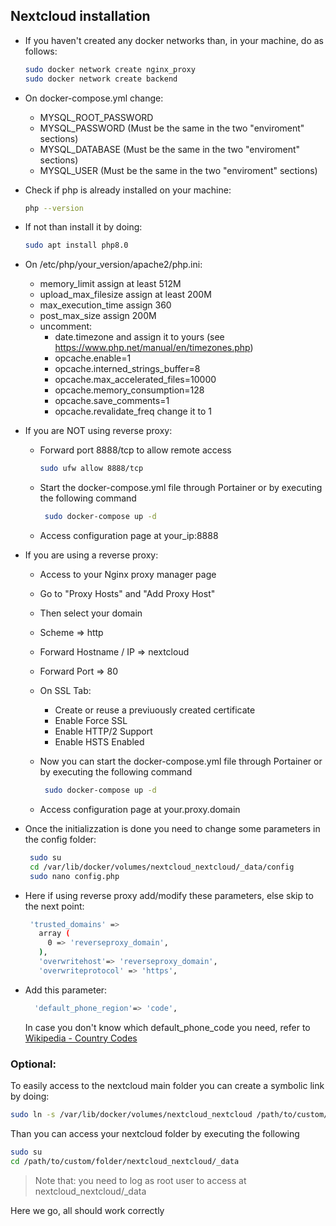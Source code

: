 ## Nextcloud installation

- If you haven't created any docker networks than, in your machine, do as follows:
    ```sh
    sudo docker network create nginx_proxy
    sudo docker network create backend
    ``` 

- On docker-compose.yml change:
    - MYSQL_ROOT_PASSWORD 
    - MYSQL_PASSWORD (Must be the same in the two "enviroment" sections)
    - MYSQL_DATABASE (Must be the same in the two "enviroment" sections)
    - MYSQL_USER (Must be the same in the two "enviroment" sections)

- Check if php is already installed on your machine:

    ```sh
    php --version
    ```

- If not than install it by doing:

    ```sh
    sudo apt install php8.0
    ```

- On /etc/php/your_version/apache2/php.ini:
    - memory_limit assign at least 512M
    - upload_max_filesize assign at least 200M
    - max_execution_time assign 360
    - post_max_size assign 200M
    - uncomment:
        - date.timezone and assign it to yours (see https://www.php.net/manual/en/timezones.php)
        - opcache.enable=1
        - opcache.interned_strings_buffer=8
        - opcache.max_accelerated_files=10000
        - opcache.memory_consumption=128
        - opcache.save_comments=1
        - opcache.revalidate_freq change it to 1

- If you are NOT using reverse proxy:
    - Forward port 8888/tcp to allow remote access

        ```sh
        sudo ufw allow 8888/tcp
        ```

    - Start the docker-compose.yml file through Portainer or by executing the following command

       ```sh
        sudo docker-compose up -d
        ```

    - Access configuration page at your_ip:8888
   
- If you are using a reverse proxy:
    - Access to your Nginx proxy manager page
    - Go to "Proxy Hosts" and "Add Proxy Host"
    - Then select your domain
    - Scheme => http
    - Forward Hostname / IP => nextcloud
    - Forward Port => 80
    - On SSL Tab:
        - Create or reuse a previuously created certificate
        - Enable Force SSL
        - Enable HTTP/2 Support
        - Enable HSTS Enabled
        
     - Now you can start the docker-compose.yml file through Portainer or by executing the following command

       ```sh
        sudo docker-compose up -d
        ```
        
     - Access configuration page at your.proxy.domain
     
- Once the initializzation is done you need to change some parameters in the config folder:
   
   ```sh
    sudo su
    cd /var/lib/docker/volumes/nextcloud_nextcloud/_data/config
    sudo nano config.php
    ```

- Here if using reverse proxy add/modify these parameters, else skip to the next point:
   
   ```sh
    'trusted_domains' => 
      array (
        0 => 'reverseproxy_domain',
      ),
      'overwritehost'=> 'reverseproxy_domain',
      'overwriteprotocol' => 'https',
    ```

- Add this parameter:
    ```sh
      'default_phone_region'=> 'code',
    ```
   
   In case you don't know which default_phone_code you need, refer to [Wikipedia - Country Codes](https://en.wikipedia.org/wiki/ISO_3166-1_alpha-2#Officially_assigned_code_elements)
   
### Optional:

To easily access to the nextcloud main folder you can create a symbolic link by doing:

```sh
sudo ln -s /var/lib/docker/volumes/nextcloud_nextcloud /path/to/custom/folder
```

Than you can access your nextcloud folder by executing the following

```sh
sudo su
cd /path/to/custom/folder/nextcloud_nextcloud/_data
```

> Note that:
> you need to log as root user to access at nextcloud_nextcloud/_data


Here we go, all should work correctly
